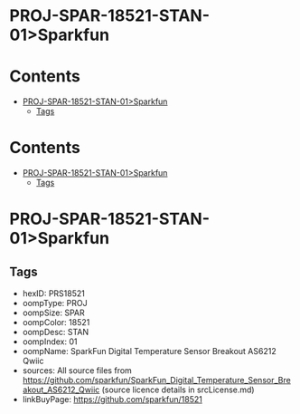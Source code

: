 
PROJ-SPAR-18521-STAN-01>Sparkfun
================================

Contents
========

* [PROJ-SPAR-18521-STAN-01>Sparkfun](#proj-spar-18521-stan-01sparkfun)
	* [Tags](#tags)

Contents
========

* [PROJ-SPAR-18521-STAN-01>Sparkfun](#proj-spar-18521-stan-01sparkfun)
	* [Tags](#tags)

# PROJ-SPAR-18521-STAN-01>Sparkfun

## Tags

- hexID: PRS18521
- oompType: PROJ
- oompSize: SPAR
- oompColor: 18521
- oompDesc: STAN
- oompIndex: 01
- oompName: SparkFun Digital Temperature Sensor Breakout AS6212 Qwiic
- sources: All source files from https://github.com/sparkfun/SparkFun_Digital_Temperature_Sensor_Breakout_AS6212_Qwiic (source licence details in srcLicense.md)
- linkBuyPage: https://github.com/sparkfun/18521
